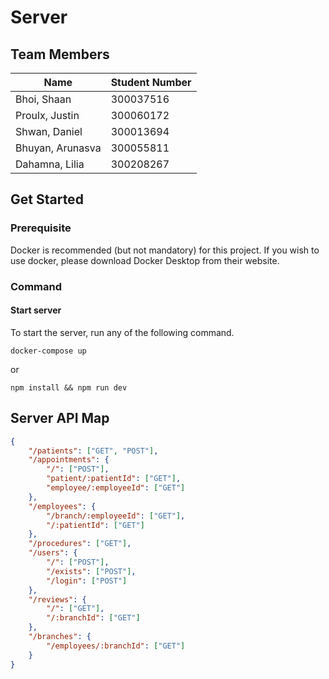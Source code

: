 # Server

## Team Members

| Name             | Student Number |
| ---------------- | -------------- |
| Bhoi, Shaan      | 300037516      |
| Proulx, Justin   | 300060172      |
| Shwan, Daniel    | 300013694      |
| Bhuyan, Arunasva | 300055811      |
| Dahamna, Lilia   | 300208267      |

## Get Started

### Prerequisite

Docker is recommended (but not mandatory) for this project. If you wish to use docker, please download Docker Desktop from their website.

### Command

#### Start server

To start the server, run any of the following command.

```
docker-compose up
```

or

```
npm install && npm run dev
```

## Server API Map

```json
{
	"/patients": ["GET", "POST"],
	"/appointments": {
		"/": ["POST"],
		"patient/:patientId": ["GET"],
		"employee/:employeeId": ["GET"]
	},
	"/employees": {
		"/branch/:employeeId": ["GET"],
		"/:patientId": ["GET"]
	},
	"/procedures": ["GET"],
	"/users": {
		"/": ["POST"],
		"/exists": ["POST"],
		"/login": ["POST"]
	},
	"/reviews": {
		"/": ["GET"],
		"/:branchId": ["GET"]
	},
	"/branches": {
		"/employees/:branchId": ["GET"]
	}
}
```
